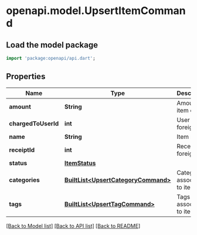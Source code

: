 # openapi.model.UpsertItemCommand

## Load the model package
```dart
import 'package:openapi/api.dart';
```

## Properties
Name | Type | Description | Notes
------------ | ------------- | ------------- | -------------
**amount** | **String** | Amount the item costs | 
**chargedToUserId** | **int** | User foreign key | [optional] 
**name** | **String** | Item name | 
**receiptId** | **int** | Receipt foreign key | 
**status** | [**ItemStatus**](ItemStatus.md) |  | 
**categories** | [**BuiltList&lt;UpsertCategoryCommand&gt;**](UpsertCategoryCommand.md) | Categories associated to item | [optional] 
**tags** | [**BuiltList&lt;UpsertTagCommand&gt;**](UpsertTagCommand.md) | Tags associated to item | [optional] 

[[Back to Model list]](../README.md#documentation-for-models) [[Back to API list]](../README.md#documentation-for-api-endpoints) [[Back to README]](../README.md)


